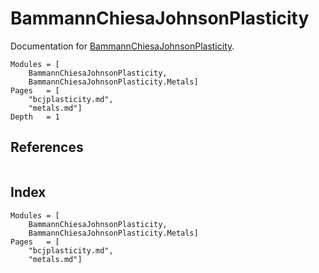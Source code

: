 # BammannChiesaJohnsonPlasticity
Documentation for [BammannChiesaJohnsonPlasticity](https://github.com/jmanthony3/BammannChiesaJohnsonPlasticity.jl).

```@contents
Modules = [
    BammannChiesaJohnsonPlasticity,
    BammannChiesaJohnsonPlasticity.Metals]
Pages   = [
    "bcjplasticity.md",
    "metals.md"]
Depth   = 1
```

## References
```@bibliography
```

## Index
```@index
Modules = [
    BammannChiesaJohnsonPlasticity,
    BammannChiesaJohnsonPlasticity.Metals]
Pages   = [
    "bcjplasticity.md",
    "metals.md"]
```
